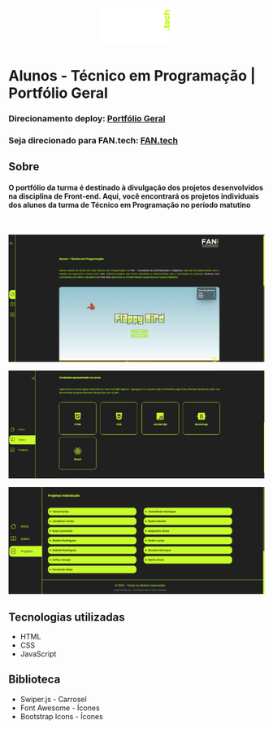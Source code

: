 <p align="center">
  <img src="./img/fantechlogo.png" alt="Imagem do site, tela de início" width="150">
</p>

# Alunos - Técnico em Programação | Portfólio Geral
### Direcionamento deploy: [Portfólio Geral](https://portfolio-geral-fantech.vercel.app/)
### Seja direcionado para FAN.tech: [FAN.tech](https://fan-edu.com.br/fantech/)

## Sobre 
#### O portfólio da turma é destinado à divulgação dos projetos desenvolvidos na disciplina de Front-end. Aqui, você encontrará os projetos individuais dos alunos da turma de Técnico em Programação no período matutino

<br>

<p align="center">
  <img src="./img/portfolioGeralInicio.PNG" alt="Imagem do site, tela de início">
</p>
<p align="center">
  <img src="./img/portfolioGeralSobre.PNG" alt="Imagem do site, tela de sobre">
</p>
<p align="center">
  <img src="./img/portfolioGeralProjetos.PNG" alt="Imagem do site, tela de Projetos">
</p>

## Tecnologias utilizadas 
* HTML
* CSS
* JavaScript

## Biblioteca 
* Swiper.js - Carrosel
* Font Awesome - Ícones
* Bootstrap Icons - Ícones
